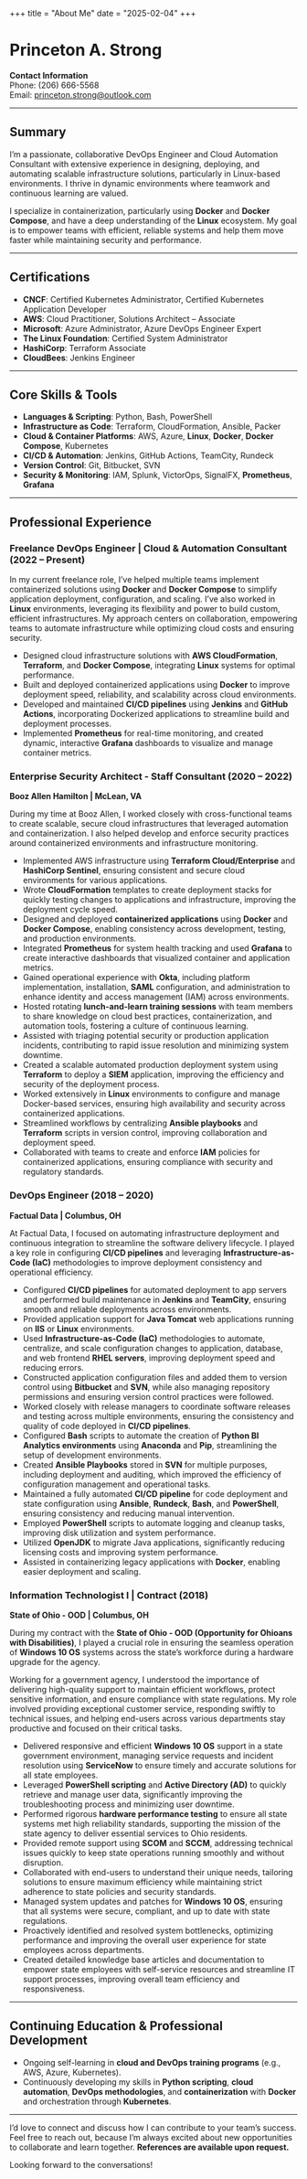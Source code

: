 +++
title = "About Me"
date = "2025-02-04"
+++

# Princeton A. Strong

**Contact Information**  
Phone: (206) 666-5568  
Email: princeton.strong@outlook.com  

---

## Summary

I’m a passionate, collaborative DevOps Engineer and Cloud Automation Consultant with extensive experience in designing, deploying, and automating scalable infrastructure solutions, particularly in Linux-based environments. I thrive in dynamic environments where teamwork and continuous learning are valued. 

I specialize in containerization, particularly using **Docker** and **Docker Compose**, and have a deep understanding of the **Linux** ecosystem. My goal is to empower teams with efficient, reliable systems and help them move faster while maintaining security and performance.

---

## Certifications

- **CNCF**: Certified Kubernetes Administrator, Certified Kubernetes Application Developer  
- **AWS**: Cloud Practitioner, Solutions Architect – Associate  
- **Microsoft**: Azure Administrator, Azure DevOps Engineer Expert  
- **The Linux Foundation**: Certified System Administrator  
- **HashiCorp**: Terraform Associate  
- **CloudBees**: Jenkins Engineer  

---

## Core Skills & Tools

- **Languages & Scripting**: Python, Bash, PowerShell  
- **Infrastructure as Code**: Terraform, CloudFormation, Ansible, Packer  
- **Cloud & Container Platforms**: AWS, Azure, **Linux**, **Docker**, **Docker Compose**, Kubernetes  
- **CI/CD & Automation**: Jenkins, GitHub Actions, TeamCity, Rundeck  
- **Version Control**: Git, Bitbucket, SVN  
- **Security & Monitoring**: IAM, Splunk, VictorOps, SignalFX, **Prometheus**, **Grafana**  

---

## Professional Experience

### Freelance DevOps Engineer | Cloud & Automation Consultant (2022 – Present)

In my current freelance role, I’ve helped multiple teams implement containerized solutions using **Docker** and **Docker Compose** to simplify application deployment, configuration, and scaling. I’ve also worked in **Linux** environments, leveraging its flexibility and power to build custom, efficient infrastructures. My approach centers on collaboration, empowering teams to automate infrastructure while optimizing cloud costs and ensuring security.

- Designed cloud infrastructure solutions with **AWS CloudFormation**, **Terraform**, and **Docker Compose**, integrating **Linux** systems for optimal performance.  
- Built and deployed containerized applications using **Docker** to improve deployment speed, reliability, and scalability across cloud environments.  
- Developed and maintained **CI/CD pipelines** using **Jenkins** and **GitHub Actions**, incorporating Dockerized applications to streamline build and deployment processes.  
- Implemented **Prometheus** for real-time monitoring, and created dynamic, interactive **Grafana** dashboards to visualize and manage container metrics.

### Enterprise Security Architect - Staff Consultant (2020 – 2022)  
**Booz Allen Hamilton | McLean, VA**  

During my time at Booz Allen, I worked closely with cross-functional teams to create scalable, secure cloud infrastructures that leveraged automation and containerization. I also helped develop and enforce security practices around containerized environments and infrastructure monitoring.  

- Implemented AWS infrastructure using **Terraform Cloud/Enterprise** and **HashiCorp Sentinel**, ensuring consistent and secure cloud environments for various applications.  
- Wrote **CloudFormation** templates to create deployment stacks for quickly testing changes to applications and infrastructure, improving the deployment cycle speed.  
- Designed and deployed **containerized applications** using **Docker** and **Docker Compose**, enabling consistency across development, testing, and production environments.  
- Integrated **Prometheus** for system health tracking and used **Grafana** to create interactive dashboards that visualized container and application metrics.  
- Gained operational experience with **Okta**, including platform implementation, installation, **SAML** configuration, and administration to enhance identity and access management (IAM) across environments.  
- Hosted rotating **lunch-and-learn training sessions** with team members to share knowledge on cloud best practices, containerization, and automation tools, fostering a culture of continuous learning.  
- Assisted with triaging potential security or production application incidents, contributing to rapid issue resolution and minimizing system downtime.  
- Created a scalable automated production deployment system using **Terraform** to deploy a **SIEM** application, improving the efficiency and security of the deployment process.  
- Worked extensively in **Linux** environments to configure and manage Docker-based services, ensuring high availability and security across containerized applications.  
- Streamlined workflows by centralizing **Ansible playbooks** and **Terraform** scripts in version control, improving collaboration and deployment speed.  
- Collaborated with teams to create and enforce **IAM** policies for containerized applications, ensuring compliance with security and regulatory standards.  


### DevOps Engineer (2018 – 2020)  
**Factual Data | Columbus, OH**  

At Factual Data, I focused on automating infrastructure deployment and continuous integration to streamline the software delivery lifecycle. I played a key role in configuring **CI/CD pipelines** and leveraging **Infrastructure-as-Code (IaC)** methodologies to improve deployment consistency and operational efficiency.

- Configured **CI/CD pipelines** for automated deployment to app servers and performed build maintenance in **Jenkins** and **TeamCity**, ensuring smooth and reliable deployments across environments.  
- Provided application support for **Java Tomcat** web applications running on **IIS** or **Linux** environments. 
- Used **Infrastructure-as-Code (IaC)** methodologies to automate, centralize, and scale configuration changes to application, database, and web frontend **RHEL servers**, improving deployment speed and reducing errors.  
- Constructed application configuration files and added them to version control using **Bitbucket** and **SVN**, while also managing repository permissions and ensuring version control practices were followed.  
- Worked closely with release managers to coordinate software releases and testing across multiple environments, ensuring the consistency and quality of code deployed in **CI/CD pipelines**.  
- Configured **Bash** scripts to automate the creation of **Python BI Analytics environments** using **Anaconda** and **Pip**, streamlining the setup of development environments.  
- Created **Ansible Playbooks** stored in **SVN** for multiple purposes, including deployment and auditing, which improved the efficiency of configuration management and operational tasks.  
- Maintained a fully automated **CI/CD pipeline** for code deployment and state configuration using **Ansible**, **Rundeck**, **Bash**, and **PowerShell**, ensuring consistency and reducing manual intervention.  
- Employed **PowerShell** scripts to automate logging and cleanup tasks, improving disk utilization and system performance.  
- Utilized **OpenJDK** to migrate Java applications, significantly reducing licensing costs and improving system performance.  
- Assisted in containerizing legacy applications with **Docker**, enabling easier deployment and scaling.  


### Information Technologist I | Contract (2018)  
**State of Ohio - OOD | Columbus, OH**  

During my contract with the **State of Ohio - OOD (Opportunity for Ohioans with Disabilities)**, I played a crucial role in ensuring the seamless operation of **Windows 10 OS** systems across the state’s workforce during a hardware upgrade for the agency. 

Working for a government agency, I understood the importance of delivering high-quality support to maintain efficient workflows, protect sensitive information, and ensure compliance with state regulations. My role involved providing exceptional customer service, responding swiftly to technical issues, and helping end-users across various departments stay productive and focused on their critical tasks.

- Delivered responsive and efficient **Windows 10 OS** support in a state government environment, managing service requests and incident resolution using **ServiceNow** to ensure timely and accurate solutions for all state employees.  
- Leveraged **PowerShell scripting** and **Active Directory (AD)** to quickly retrieve and manage user data, significantly improving the troubleshooting process and minimizing user downtime.  
- Performed rigorous **hardware performance testing** to ensure all state systems met high reliability standards, supporting the mission of the state agency to deliver essential services to Ohio residents.  
- Provided remote support using **SCOM** and **SCCM**, addressing technical issues quickly to keep state operations running smoothly and without disruption.  
- Collaborated with end-users to understand their unique needs, tailoring solutions to ensure maximum efficiency while maintaining strict adherence to state policies and security standards.  
- Managed system updates and patches for **Windows 10 OS**, ensuring that all systems were secure, compliant, and up to date with state regulations.  
- Proactively identified and resolved system bottlenecks, optimizing performance and improving the overall user experience for state employees across departments.  
- Created detailed knowledge base articles and documentation to empower state employees with self-service resources and streamline IT support processes, improving overall team efficiency and responsiveness.  

---

## Continuing Education & Professional Development

- Ongoing self-learning in **cloud and DevOps training programs** (e.g., AWS, Azure, Kubernetes).  
- Continuously developing my skills in **Python scripting**, **cloud automation**, **DevOps methodologies**, and **containerization** with **Docker** and orchestration through **Kubernetes**.  
---

I’d love to connect and discuss how I can contribute to your team’s success. Feel free to reach out, because I’m always excited about new opportunities to collaborate and learn together. **References are available upon request.**

Looking forward to the conversations!

